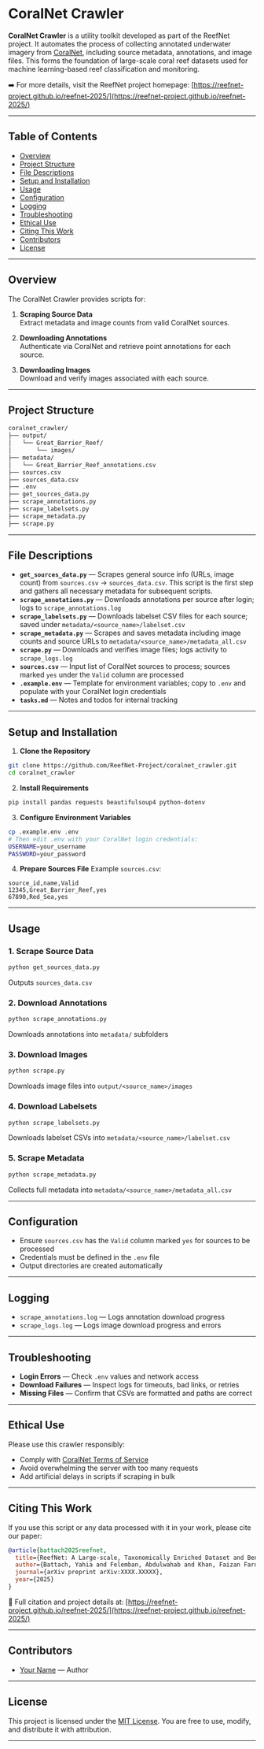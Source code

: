 # CoralNet Crawler

**CoralNet Crawler** is a utility toolkit developed as part of the ReefNet project. It automates the process of collecting annotated underwater imagery from [CoralNet](https://coralnet.ucsd.edu), including source metadata, annotations, and image files. This forms the foundation of large-scale coral reef datasets used for machine learning-based reef classification and monitoring.

➡️ For more details, visit the ReefNet project homepage: [https://reefnet-project.github.io/reefnet-2025/](https://reefnet-project.github.io/reefnet-2025/)

---

## Table of Contents
- [Overview](#overview)
- [Project Structure](#project-structure)
- [File Descriptions](#file-descriptions)
- [Setup and Installation](#setup-and-installation)
- [Usage](#usage)
- [Configuration](#configuration)
- [Logging](#logging)
- [Troubleshooting](#troubleshooting)
- [Ethical Use](#ethical-use)
- [Citing This Work](#citing-this-work)
- [Contributors](#contributors)
- [License](#license)

---

## Overview

The CoralNet Crawler provides scripts for:

1. **Scraping Source Data**  
   Extract metadata and image counts from valid CoralNet sources.

2. **Downloading Annotations**  
   Authenticate via CoralNet and retrieve point annotations for each source.

3. **Downloading Images**  
   Download and verify images associated with each source.

---

## Project Structure

```bash
coralnet_crawler/
├── output/
│   └── Great_Barrier_Reef/
│       └── images/
├── metadata/
│   └── Great_Barrier_Reef_annotations.csv
├── sources.csv
├── sources_data.csv
├── .env
├── get_sources_data.py
├── scrape_annotations.py
├── scrape_labelsets.py
├── scrape_metadata.py
├── scrape.py
```

---

## File Descriptions

- **`get_sources_data.py`** — Scrapes general source info (URLs, image count) from `sources.csv` → `sources_data.csv`. This script is the first step and gathers all necessary metadata for subsequent scripts.
- **`scrape_annotations.py`** — Downloads annotations per source after login; logs to `scrape_annotations.log`
- **`scrape_labelsets.py`** — Downloads labelset CSV files for each source; saved under `metadata/<source_name>/labelset.csv`
- **`scrape_metadata.py`** — Scrapes and saves metadata including image counts and source URLs to `metadata/<source_name>/metadata_all.csv`
- **`scrape.py`** — Downloads and verifies image files; logs activity to `scrape_logs.log`
- **`sources.csv`** — Input list of CoralNet sources to process; sources marked `yes` under the `Valid` column are processed
- **`.example.env`** — Template for environment variables; copy to `.env` and populate with your CoralNet login credentials
- **`tasks.md`** — Notes and todos for internal tracking

---

## Setup and Installation

1. **Clone the Repository**
```bash
git clone https://github.com/ReefNet-Project/coralnet_crawler.git
cd coralnet_crawler
```

2. **Install Requirements**
```bash
pip install pandas requests beautifulsoup4 python-dotenv
```

3. **Configure Environment Variables**
```bash
cp .example.env .env
# Then edit .env with your CoralNet login credentials:
USERNAME=your_username
PASSWORD=your_password
```

4. **Prepare Sources File**
Example `sources.csv`:
```csv
source_id,name,Valid
12345,Great_Barrier_Reef,yes
67890,Red_Sea,yes
```

---

## Usage

### 1. Scrape Source Data
```bash
python get_sources_data.py
```
Outputs `sources_data.csv`

### 2. Download Annotations
```bash
python scrape_annotations.py
```
Downloads annotations into `metadata/` subfolders

### 3. Download Images
```bash
python scrape.py
```
Downloads image files into `output/<source_name>/images`

### 4. Download Labelsets
```bash
python scrape_labelsets.py
```
Downloads labelset CSVs into `metadata/<source_name>/labelset.csv`

### 5. Scrape Metadata
```bash
python scrape_metadata.py
```
Collects full metadata into `metadata/<source_name>/metadata_all.csv`

---

## Configuration

- Ensure `sources.csv` has the `Valid` column marked `yes` for sources to be processed
- Credentials must be defined in the `.env` file
- Output directories are created automatically

---

## Logging

- `scrape_annotations.log` — Logs annotation download progress
- `scrape_logs.log` — Logs image download progress and errors

---

## Troubleshooting

- **Login Errors** — Check `.env` values and network access
- **Download Failures** — Inspect logs for timeouts, bad links, or retries
- **Missing Files** — Confirm that CSVs are formatted and paths are correct

---

## Ethical Use

Please use this crawler responsibly:

- Comply with [CoralNet Terms of Service](https://coralnet.ucsd.edu/terms/)
- Avoid overwhelming the server with too many requests
- Add artificial delays in scripts if scraping in bulk

---

## Citing This Work

If you use this script or any data processed with it in your work, please cite our paper:

```bibtex
@article{battach2025reefnet,
  title={ReefNet: A Large-scale, Taxonomically Enriched Dataset and Benchmark for Coral Reef Classification},
  author={Battach, Yahia and Felemban, Abdulwahab and Khan, Faizan Farooq and Radwan, Yousef A. and Li, Xiang and Silva, Luis and Suka, Rhonda and Gonzalez, Karla and Marchese, Fabio and Williams, Ivor D. and Jones, Burton H. and Beery, Sara and Benzoni, Francesca and Elhoseiny, Mohamed},
  journal={arXiv preprint arXiv:XXXX.XXXXX},
  year={2025}
}
```

📘 Full citation and project details at: [https://reefnet-project.github.io/reefnet-2025/](https://reefnet-project.github.io/reefnet-2025/)

---

## Contributors
- [Your Name](https://github.com/yourusername) — Author

---

## License

This project is licensed under the [MIT License](LICENSE). You are free to use, modify, and distribute it with attribution.

---
